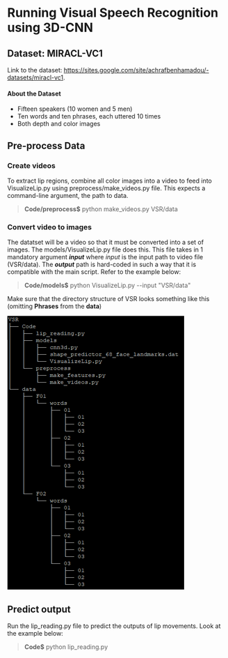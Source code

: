 # Running Visual Speech Recognition using 3D-CNN

## Dataset: MIRACL-VC1
Link to the dataset: https://sites.google.com/site/achrafbenhamadou/-datasets/miracl-vc1. 

#### About the Dataset
* Fifteen speakers (10 women and 5 men)
* Ten words and ten phrases, each uttered 10 times
* Both depth and color images

## Pre-process Data
### Create videos
To extract lip regions, combine all color images into a video to feed into VisualizeLip.py using preprocess/make_videos.py file. This expects a command-line argument, the path to data.

> **Code/preprocess$** python make_videos.py VSR/data

### Convert video to images
The datatset will be a video so that it must be converted into a set of images. The models/VisualizeLip.py file does this. This file takes in 1 mandatory argument _**input**_ where *input* is the input path to video file (VSR/data). The _**output**_ path is hard-coded in such a way that it is compatible with the main script. Refer to the example below:

> **Code/models$** python VisualizeLip.py --input "VSR/data"

Make sure that the directory structure of VSR looks something like this (omitting **Phrases** from the **data**)

![Directory Structure](dir_struct.PNG)

## Predict output
Run the lip_reading.py file to predict the outputs of lip movements. Look at the example below:

> **Code$** python lip_reading.py
